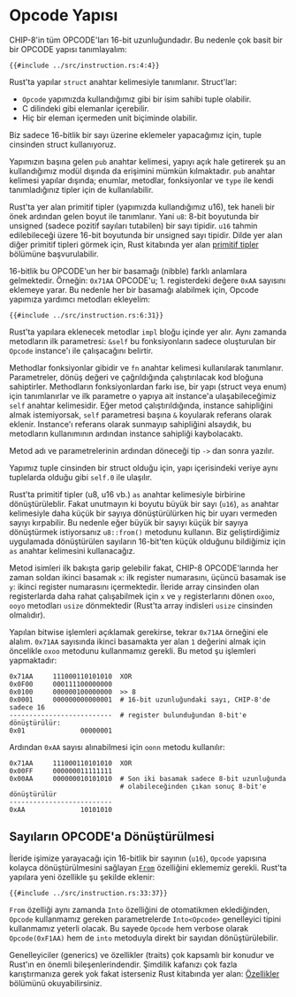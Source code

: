 # Opcode Yapısı

CHIP-8'in tüm OPCODE'ları 16-bit uzunluğundadır. Bu nedenle çok basit bir
bir OPCODE yapısı tanımlayalım:

```rust,no_run,noplaypen
{{#include ../src/instruction.rs:4:4}}
```

Rust'ta yapılar `struct` anahtar kelimesiyle tanımlanır. Struct'lar:

* `Opcode` yapımızda kullandığımız gibi bir isim sahibi tuple olabilir.
* C dilindeki gibi elemanlar içerebilir.
* Hiç bir eleman içermeden unit biçiminde olabilir.

Biz sadece 16-bitlik bir sayı üzerine eklemeler yapacağımız için, tuple
cinsinden struct kullanıyoruz.

Yapımızın başına gelen `pub` anahtar kelimesi, yapıyı açık hale getirerek
şu an kullandığımız modül dışında da erişimini mümkün kılmaktadır. `pub`
anahtar kelimesi yapılar dışında; enumlar, metodlar, fonksiyonlar ve `type` ile
kendi tanımladığınız tipler için de kullanılabilir.

Rust'ta yer alan primitif tipler (yapımızda kullandığımız
u16), tek haneli bir önek ardından gelen boyut ile tanımlanır. Yani
`u8`: 8-bit boyutunda bir unsigned (sadece pozitif sayıları tutabilen) bir
sayı tipidir. `u16` tahmin edilebileceği üzere 16-bit boyutunda bir
unsigned sayı tipidir. Dilde yer alan diğer primitif tipleri görmek için,
Rust kitabında yer alan
[primitif tipler](https://doc.rust-lang.org/std/index.html#primitives)
bölümüne başvurulabilir.

16-bitlik bu OPCODE'un her bir basamağı (nibble) farklı anlamlara
gelmektedir. Örneğin: `0x71AA` OPCODE'u; 1. registerdeki değere `0xAA`
sayısını eklemeye yarar. Bu nedenle her bir basamağı alabilmek için, Opcode
yapımıza yardımcı metodları ekleyelim:


```rust,no_run,noplaypen
{{#include ../src/instruction.rs:6:31}}
```

Rust'ta yapılara eklenecek metodlar `impl` bloğu içinde yer alır. Aynı
zamanda metodların ilk parametresi: `&self` bu fonksiyonların sadece
oluşturulan bir `Opcode` instance'ı ile çalışacağını belirtir.

Methodlar fonksiyonlar gibidir ve `fn` anahtar kelimesi kullanılarak
tanımlanır. Parametreler, dönüş değeri ve çağrıldığında çalıştırılacak kod
bloğuna sahiptirler. Methodların fonksiyonlardan farkı ise, bir yapı
(struct veya enum) için tanımlanırlar ve ilk parametre o yapıya ait
instance'a ulaşabileceğimiz `self` anahtar kelimesidir. Eğer metod
çalıştırıldığında, instance sahipliğini almak istemiyorsak, `self`
parametresi başına `&` koyularak referans olarak eklenir. Instance'ı referans
olarak sunmayıp sahipliğini alsaydık, bu metodların kullanımının ardından
instance sahipliği kaybolacaktı.

Metod adı ve parametrelerinin ardından döneceği tip `->` dan sonra yazılır.

Yapımız tuple cinsinden bir struct olduğu için, yapı içerisindeki veriye
aynı tuplelarda olduğu gibi `self.0` ile ulaşılır.

Rust'ta primitif tipler (u8, u16 vb.) `as` anahtar kelimesiyle birbirine
dönüştürüleblir. Fakat unutmayın ki boyutu büyük bir sayı (`u16`), `as` anahtar
kelimesiyle daha küçük bir sayıya dönüştürülürken hiç bir uyarı vermeden sayıyı
kırpabilir. Bu nedenle eğer büyük bir sayıyı küçük bir sayıya dönüştürmek
istiyorsanız `u8::from()` metodunu kullanın. Biz geliştirdiğimiz uygulamada
dönüştürülen sayıların 16-bit'ten küçük olduğunu bildiğimiz için `as` anahtar
kelimesini kullanacağız.

Metod isimleri ilk bakışta garip gelebilir fakat, CHIP-8 OPCODE'larında her
zaman soldan ikinci basamak `x`: ilk register numarasını, üçüncü basamak
ise `y`: ikinci register numarasını içermektedir. İleride array cinsinden
olan registerlarda daha rahat çalışabilmek için `x` ve `y` registerlarını
dönen `oxoo`, `ooyo` metodları `usize` dönmektedir (Rust'ta array indisleri
`usize` cinsinden olmalıdır).

Yapılan bitwise işlemleri açıklamak gerekirse, tekrar `0x71AA` örneğini
ele alalım. `0x71AA` sayısında ikinci basamakta yer alan `1` değerini almak
için öncelikle `oxoo` metodunu kullanmamız gerekli. Bu metod şu işlemleri
yapmaktadır:

```
0x71AA     111000110101010  XOR
0x0F00     000111100000000
0x0100     000000100000000  >> 8
0x0001     000000000000001  # 16-bit uzunluğundaki sayı, CHIP-8'de sadece 16
--------------------------  # register bulunduğundan 8-bit'e dönüştürülür:
0x01              00000001
```

Ardından `0xAA` sayısı alınabilmesi için `oonn` metodu kullanılır:

```
0x71AA     111000110101010  XOR
0x00FF     000000011111111
0x00AA     000000010101010  # Son iki basamak sadece 8-bit uzunluğunda
                            # olabileceğinden çıkan sonuç 8-bit'e dönüştürülür
--------------------------
0xAA              10101010
```

## Sayıların OPCODE'a Dönüştürülmesi

İleride işimize yarayacağı için 16-bitlik bir sayının (`u16`), `Opcode`
yapısına kolayca dönüştürülmesini sağlayan
[`From`](https://doc.rust-lang.org/std/convert/trait.From.html) özelliğini
eklememiz gerekli. Rust'ta yapılara yeni özellikle şu şekilde eklenir:

```rust,no_run,noplaypen
{{#include ../src/instruction.rs:33:37}}
```

`From` özelliği aynı zamanda `Into` özelliğini de otomatikmen eklediğinden,
`Opcode` kullanmamız gereken parametrelerde `Into<Opcode>` genelleyici tipini
kullanmamız yeterli olacak. Bu sayede `Opcode` hem verbose olarak
`Opcode(0xF1AA)` hem de `into` metoduyla direkt bir sayıdan dönüştürülebilir.

Genelleyiciler (generics) ve özellikler (traits) çok kapsamlı bir konudur ve
Rust'ın en önemli bileşenlerindendir. Şimdilik kafanızı çok fazla
karıştırmanıza gerek yok fakat isterseniz Rust kitabında yer alan:
[Özellikler](https://doc.rust-lang.org/rust-by-example/generics/gen_trait.html)
bölümünü okuyabilirsiniz.
